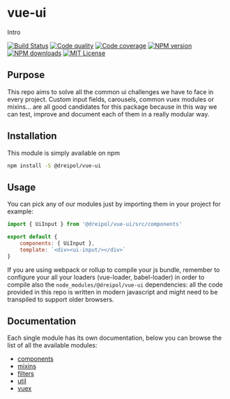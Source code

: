 # vue-ui

Intro

[![Build Status][circleci-image]][circleci-url]
[![Code quality][codeclimate-image]][codeclimate-url]
[![Code coverage][coveralls-image]][coveralls-url]
[![NPM version][npm-version-image]][npm-url]
[![NPM downloads][npm-downloads-image]][npm-url]
[![MIT License][license-image]][license-url]

## Purpose
This repo aims to solve all the common ui challenges we have to face in every project.
Custom input fields, carousels, common vuex modules or mixins... are all good candidates
for this package because in this way we can test, improve and document each of them in a
really modular way.

## Installation

This module is simply available on npm

```bash
npm install -S @dreipol/vue-ui
```

## Usage

You can pick any of our modules just by importing them in your project for example:

```js
import { UiInput } from '@dreipol/vue-ui/src/components'

export default {
    components: { UiInput },
    template: `<div><ui-input/></div>`
}
```

If you are using webpack or rollup to compile your js bundle, remember to configure
your all your loaders (vue-loader, babel-loader) in order to compile also the `node_modules/@dreipol/vue-ui` dependencies:
all the code provided in this repo is written in modern javascript and might need to be transpiled to support older browsers.

## Documentation

Each single module has its own documentation, below you can browse the list of all the available modules:

- [components](/src/components)
- [mixins](/src/mixins)
- [filters](/src/filters)
- [util](/src/util)
- [vuex](/src/vuex)

[circleci-image]: https://circleci.com/gh/dreipol/vue-ui.svg?style=svg
[circleci-url]: https://circleci.com/gh/dreipol/vue-ui
[license-image]: http://img.shields.io/badge/license-MIT-000000.svg?style=flat-square
[license-url]: LICENSE
[npm-version-image]: http://img.shields.io/npm/v/@dreipol/vue-ui.svg?style=flat-square
[npm-downloads-image]: http://img.shields.io/npm/dm/@dreipol/vue-ui.svg?style=flat-square
[npm-url]: https://npmjs.org/package/@dreipol/vue-ui
[codeclimate-image]: https://api.codeclimate.com/v1/badges/fb8c4a8a6043d9e73f7f/maintainability
[codeclimate-url]: https://codeclimate.com/github/dreipol/vue-ui/maintainability
[coveralls-image]: https://coveralls.io/repos/github/dreipol/vue-ui/badge.svg?branch=develop
[coveralls-url]: https://coveralls.io/github/dreipol/vue-ui?branch=develop
